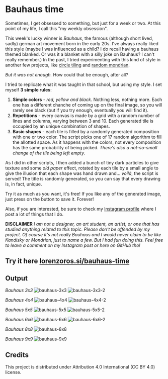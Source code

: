 # Bauhaus time

Sometimes, I get obsessed to something, but just for a week or two. At this point of my life, I call this "my weekly obsession".

This week's lucky winner is *Bauhaus*, the famous (although short lived, sadly) german art movement born in the early 20s. I've always really liked this style (maybe I was influenced as a child? I do recall having a bauhaus themed blanked. Or was it a blanket with a silly joke on Bauhaus? I can't really remember.) In the past, I tried experimenting with this kind of style in another few projects, like [circle tiling](https://www.github.com/lorossi/circle-tiling) and [random mondrian](https://www.github.com/lorossi/random-mondrian).

 *But it was not enough.* How could that be enough, after all?

I tried to replicate what it was taught in that school, but using my style. I set myself **3 simple rules**:

1. **Simple colors** - *red, yellow and black.* Nothing less, nothing more. Each one has a different chanche of coming up on the final image, so you will rarely see black (but if you try enough, eventually you will find it).
1. **Repetitions** - every canvas is made by a grid with a random number of lines and columns, varying between 3 and 10. Each generated tile is occupied by an unique combination of shapes.
1. **Basic shapes** - each tile is filled by a randomly generated composition with one or two color. The script picks one of 17 random algorithm to fill the allotted space. As it happens with the colors, not every composition has the same probability of being picked. *There's also a not-so-small change of the tile being left empty.*

As I did in other scripts, I then added a bunch of tiny dark particles to give texture and some *old paper* effect, rotated by each tile by a small angle to give the illusion that each shape was hand drawn and... *voilà*, the script is served! The title is randomly generated, so you can say that every drawing is, in fact, unique.

Try it as much as you want, it's free! If you like any of the generated image, just press on the button to save it. Forever!

Also, if you are interested, be sure to check my [Instagram profile](https://www.instagram.com/lorossi97) where I post a lot of things that I do.

**DISCLAIMER** *I am not a designer, an art student, an artist, or one that has studied anything related to this topic. Please don't be offended by my project. Of course it's not really Bauhaus and I would never claim to be like Kandisky or Mondrian, just to name a few. But I had fun doing this. Feel free to leave a comment on my Instagram post or here on GitHub tho!*

## Try it here [lorenzoros.si/bauhaus-time](https://lorenzoros.si/bauhaus-time/)

## Output

*Bauhaus 3x3*
![bauhaus-3x3](output/Bauhaus-3x3.png)
![bauhaus-3x3-2](output/Bauhaus-3x3-2.png)

*Bauhaus 4x4*
![bauhaus-4x4](output/Bauhaus-4x4.png)
![bauhaus-4x4-2](output/Bauhaus-4x4-2.png)

*Bauhaus 5x5*
![bauhaus-5x5](output/Bauhaus-5x5.png)
![bauhaus-5x5-2](output/Bauhaus-5x5-2.png)

*Bauhaus 6x6*
![bauhaus-6x6](output/Bauhaus-6x6.png)
![bauhaus-6x6-2](output/Bauhaus-6x6-2.png)

*Bauhaus 8x8*
![bauhaus-8x8](output/Bauhaus-8x8.png)

*Bauhaus 9x9*
![bauhaus-9x9](output/Bauhaus-9x9.png)

## Credits

This project is distributed under Attribution 4.0 International (CC BY 4.0) license.
